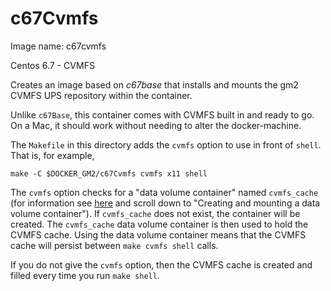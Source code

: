 # c67Cvmfs

Image name: c67cvmfs

Centos 6.7 - CVMFS

Creates an image based on *c67base* that installs and mounts the gm2 CVMFS UPS repository within the container.

Unlike `c67Base`, this container comes with CVMFS built in and ready to go. On a Mac, it should work without needing to alter the docker-machine.

The `Makefile` in this directory adds the `cvmfs` option to use in front of `shell`. That is, for example,

```
make -C $DOCKER_GM2/c67Cvmfs cvmfs x11 shell
```

The `cvmfs` option checks for a "data volume container" named `cvmfs_cache` (for information see [here](https://docs.docker.com/engine/userguide/containers/dockervolumes/) and scroll down to "Creating and mounting a data volume container"). If `cvmfs_cache` does not exist, the container will be created. The `cvmfs_cache` data volume container is then used to hold the CVMFS cache. Using the data volume container means that the CVMFS cache will persist between `make cvmfs shell` calls.

If you do not give the `cvmfs` option, then the CVMFS cache is created and filled every time you run `make shell`.
